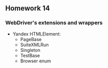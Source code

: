 ## Homework 14
### WebDriver's extensions and wrappers
- Yandex HTMLElement:
  - PageBase
  - SuiteXMLRun
  - Singleton
  - TestBase
  - Browser enum